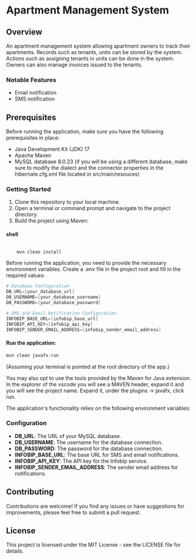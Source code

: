 # Apartment Management System

## Overview

An apartment management system allowing apartment owners to track their apartments.
Records such as tenants, units can be stored by the system. Actions such as assigning
tenants in units can be done in the system. Owners can also manage invoices issued
to the tenants.

### Notable Features

-   Email notification
-   SMS notification

## Prerequisites

Before running the application, make sure you have the following prerequisites in place:

-   Java Development Kit (JDK) 17
-   Apache Maven
-   MySQL database 8.0.23 (if you will be using a different database, make sure to modify the dialect and the connector properties in the hibernate.cfg.xml file located in src/main/resouces)

### Getting Started

1. Clone this repository to your local machine.
2. Open a terminal or command prompt and navigate to the project directory.
3. Build the project using Maven:

#### shell

```Powershell

    mvn clean install

```

Before running the application, you need to provide the necessary environment variables. Create a .env file in the project root and fill in the required values:

```Powershell
# Database Configuration
DB_URL=[your_database_url]
DB_USERNAME=[your_database_username]
DB_PASSWORD=[your_database_password]

# SMS and Email Notification Configuration
INFOBIP_BASE_URL=[infobip_base_url]
INFOBIP_API_KEY=[infobip_api_key]
INFOBIP_SENDER_EMAIL_ADDRESS=[infobip_sender_email_address]
```

#### Run the application:

```Powershell
mvn clean javafx:run
```

(Assuming your terminal is pointed at the root directory of the app.)

You may also opt to use the tools provided by the Maven for Java extension.
In the explorer of the vscode you will see a MAVEN header, expand it and you will see the project name. Expand it, under the plugins -> javafx, click run.

The application's functionality relies on the following environment variables:

### Configuration

-   **DB_URL**: The URL of your MySQL database.
-   **DB_USERNAME**: The username for the database connection.
-   **DB_PASSWORD**: The password for the database connection.
-   **INFOBIP_BASE_URL**: The base URL for SMS and email notifications.
-   **INFOBIP_API_KEY**: The API key for the Infobip service.
-   **INFOBIP_SENDER_EMAIL_ADDRESS**: The sender email address for notifications.

## Contributing

Contributions are welcome! If you find any issues or have suggestions for improvements, please feel free to submit a pull request.

## License

This project is licensed under the MIT License - see the LICENSE file for details.
